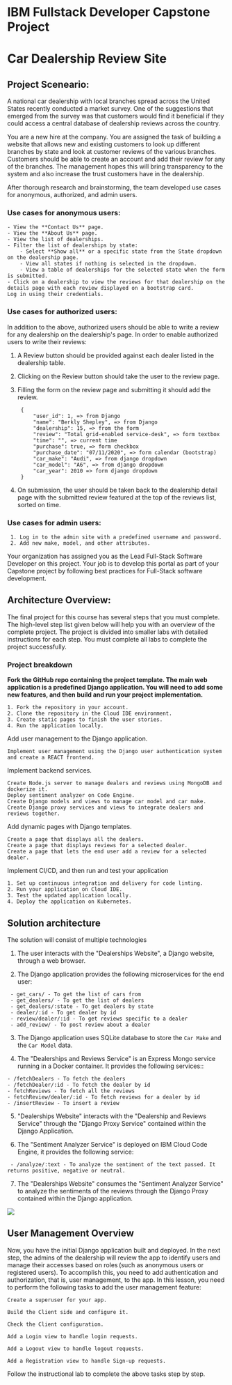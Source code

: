 # IBM Fullstack Developer Capstone Project
# Car Dealership Review Site

## Project Sceneario:
  A national car dealership with local branches spread across the United States recently conducted a market survey. One of the suggestions that emerged from the survey was that customers would find it beneficial if they could access a central database of dealership reviews across the country.
  
  You are a new hire at the company. You are assigned the task of building a website that allows new and existing customers to look up different branches by state and look at customer reviews of the various branches. Customers should be able to create an account and add their review for any of the branches. The management hopes this will bring transparency to the system and also increase the trust customers have in the dealership.
  
  After thorough research and brainstorming, the team developed use cases for anonymous, authorized, and admin users.

###  Use cases for anonymous users:

    - View the **Contact Us** page.
    - View the **About Us** page.
    - View the list of dealerships.
    - Filter the list of dealerships by state:
        - Select **Show all** or a specific state from the State dropdown on the dealership page.
        - View all states if nothing is selected in the dropdown.
        - View a table of dealerships for the selected state when the form is submitted.
    - Click on a dealership to view the reviews for that dealership on the details page with each review displayed on a bootstrap card.
    Log in using their credentials.

### Use cases for authorized users:

In addition to the above, authorized users should be able to write a review for any dealership on the dealership's page. In order to enable authorized users to write their reviews:

  1. A Review button should be provided against each dealer listed in the dealership table.
  2. Clicking on the Review button should take the user to the review page.
  3. Filling the form on the review page and submitting it should add the review.
  
          {
              "user_id": 1, => from Django
              "name": "Berkly Shepley", => from Django
              "dealership": 15, => from the form
              "review": "Total grid-enabled service-desk", => form textbox
              "time": "", => current time
              "purchase": true, => form checkbox
              "purchase_date": "07/11/2020", => form calendar (bootstrap)
              "car_make": "Audi", => from django dropdown
              "car_model": "A6", => from django dropdown
              "car_year": 2010 => form django dropdown
          }

  4. On submission, the user should be taken back to the dealership detail page with the submitted review featured at the top of the reviews list, sorted on time.

### Use cases for admin users:

     1. Log in to the admin site with a predefined username and password.
     2. Add new make, model, and other attributes.

Your organization has assigned you as the Lead Full-Stack Software Developer on this project. Your job is to develop this portal as part of your Capstone project by following best practices for Full-Stack software development.


## Architecture Overview:
  The final project for this course has several steps that you must complete. The high-level step list given below will help you with an overview of the complete project. The project is divided into smaller labs with detailed instructions for each step. You must complete all labs to complete the project successfully.

### Project breakdown

**Fork the GitHub repo containing the project template. The main web application is a predefined Django application. You will need to add some new features, and then build and run your project implementation.**
  
    1. Fork the repository in your account.
    2. Clone the repository in the Cloud IDE environment.
    3. Create static pages to finish the user stories.
    4. Run the application locally.

Add user management to the Django application.

    Implement user management using the Django user authentication system and create a REACT frontend.

Implement backend services.

    Create Node.js server to manage dealers and reviews using MongoDB and dockerize it.
    Deploy sentiment analyzer on Code Engine.
    Create Django models and views to manage car model and car make.
    Create Django proxy services and views to integrate dealers and reviews together.

Add dynamic pages with Django templates.

    Create a page that displays all the dealers.
    Create a page that displays reviews for a selected dealer.
    Create a page that lets the end user add a review for a selected dealer.

Implement CI/CD, and then run and test your application

    1. Set up continuous integration and delivery for code linting.
    2. Run your application on Cloud IDE.
    3. Test the updated application locally.
    4. Deploy the application on Kubernetes.

  ## Solution architecture

The solution will consist of multiple technologies

   1. The user interacts with the "Dealerships Website", a Django website, through a web browser.

   2. The Django application provides the following microservices for the end user:

     - get_cars/ - To get the list of cars from
     - get_dealers/ - To get the list of dealers
     - get_dealers/:state - To get dealers by state
     - dealer/:id - To get dealer by id
     - review/dealer/:id - To get reviews specific to a dealer
     - add_review/ - To post review about a dealer

   3. The Django application uses SQLite database to store the `Car Make` and the `Car Model` data.

   4. The "Dealerships and Reviews Service" is an Express Mongo service running in a Docker container. It provides the following services::

    - /fetchDealers - To fetch the dealers
    - /fetchDealer/:id - To fetch the dealer by id
    - fetchReviews - To fetch all the reviews
    - fetchReview/dealer/:id - To fetch reviews for a dealer by id
    - /insertReview - To insert a review

   5. "Dealerships Website" interacts with the "Dealership and Reviews Service" through the "Django Proxy Service" contained within the Django Application.

   6. The "Sentiment Analyzer Service" is deployed on IBM Cloud Code Engine, it provides the following service:

     - /analyze/:text - To analyze the sentiment of the text passed. It returns positive, negative or neutral.

  7. The "Dealerships Website" consumes the "Sentiment Analyzer Service" to analyze the sentiments of the reviews through the Django Proxy contained within the Django application.

<img src= "https://cf-courses-data.s3.us.cloud-object-storage.appdomain.cloud/IBMSkillsNetwork-CD0321EN-Coursera/labs/v2/m1/images/v2.capstone-dealership-architecture.png" >



## User Management Overview

Now, you have the initial Django application built and deployed. In the next step, the admins of the dealership will review the app to identify users and manage their accesses based on roles (such as anonymous users or registered users). To accomplish this, you need to add authentication and authorization, that is, user management, to the app. In this lesson, you need to perform the following tasks to add the user management feature: 

    Create a superuser for your app.

    Build the Client side and configure it.

    Check the Client configuration.

    Add a Login view to handle login requests.

    Add a Logout view to handle logout requests.

    Add a Registration view to handle Sign-up requests.

Follow the instructional lab to complete the above tasks step by step.
